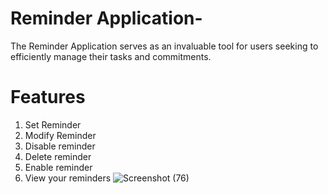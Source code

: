 # Reminder Application-

The Reminder Application serves as an invaluable tool for users seeking to efficiently manage their tasks and commitments.
# Features


1. Set Reminder 
2. Modify Reminder
3. Disable reminder
4. Delete reminder
5. Enable reminder
6. View your reminders
![Screenshot (76)](https://github.com/abishekk-jpg/reminder-application/assets/112111938/7e228163-8bc1-4a67-80ea-42ae78764e52)




